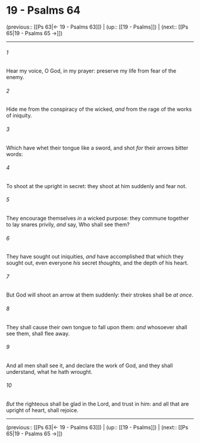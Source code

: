# 19 - Psalms 64

(previous:: [[Ps 63|← 19 - Psalms 63]]) | (up:: [[19 - Psalms]]) | (next:: [[Ps 65|19 - Psalms 65 →]])

***


###### 1 
Hear my voice, O God, in my prayer: preserve my life from fear of the enemy. 

###### 2 
Hide me from the conspiracy of the wicked, _and_ from the rage of the works of iniquity. 

###### 3 
Which have whet their tongue like a sword, and shot _for_ their arrows bitter words: 

###### 4 
To shoot at the upright in secret: they shoot at him suddenly and fear not. 

###### 5 
They encourage themselves _in_ a wicked purpose: they commune together to lay snares privily, _and_ say, Who shall see them? 

###### 6 
They have sought out iniquities, _and_ have accomplished that which they sought out, even everyone _his_ secret _thoughts_, and the depth of his heart. 

###### 7 
But God will shoot an arrow at them suddenly: their strokes shall be _at once_. 

###### 8 
They shall cause their own tongue to fall upon them: _and_ whosoever shall see them, shall flee away. 

###### 9 
And all men shall see it, and declare the work of God, and they shall understand, what he hath wrought. 

###### 10 
_But_ the righteous shall be glad in the Lord, and trust in him: and all that are upright of heart, shall rejoice.

***

(previous:: [[Ps 63|← 19 - Psalms 63]]) | (up:: [[19 - Psalms]]) | (next:: [[Ps 65|19 - Psalms 65 →]])
